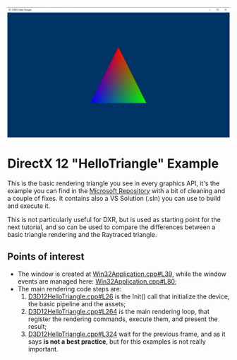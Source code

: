 ![Screenshot of Dx12 basic triangle](ReadmeMedia/screenshot.png)

# DirectX 12 "HelloTriangle" Example

This is the basic rendering triangle you see in every graphics API, it's the example you can find in the [Microsoft Repository](https://github.com/microsoft/DirectX-Graphics-Samples/tree/master/Samples/Desktop/D3D12HelloWorld/src/HelloTriangle) with a bit of cleaning and a couple of fixes. It contains also a VS Solution (.sln) you can use to build and execute it.

This is not particularly useful for DXR, but is used as starting point for the next tutorial, and so can be used to compare the differences between a basic triangle rendering and the Raytraced triangle.

## Points of interest
* The window is created at [Win32Application.cpp#L39](https://github.com/ScrappyCocco/DirectX-DXR-Tutorials/blob/master/0-BasicDxTriangle/Project/Win32Application.cpp#L39), while the window events are managed here: [Win32Application.cpp#L80](https://github.com/ScrappyCocco/DirectX-DXR-Tutorials/blob/master/0-BasicDxTriangle/Project/Win32Application.cpp#L80);
* The main rendering code steps are:
  1. [D3D12HelloTriangle.cpp#L26](https://github.com/ScrappyCocco/DirectX-DXR-Tutorials/blob/master/0-BasicDxTriangle/Project/D3D12HelloTriangle.cpp#L26) is the Init() call that initialize the device, the basic pipeline and the assets;
  2. [D3D12HelloTriangle.cpp#L264](https://github.com/ScrappyCocco/DirectX-DXR-Tutorials/blob/master/0-BasicDxTriangle/Project/D3D12HelloTriangle.cpp#L264) is the main rendering loop, that register the rendering commands, execute them, and present the result;
  3. [D3D12HelloTriangle.cpp#L324](https://github.com/ScrappyCocco/DirectX-DXR-Tutorials/blob/master/0-BasicDxTriangle/Project/D3D12HelloTriangle.cpp#L324) wait for the previous frame, and as it says **is not a best practice**, but for this examples is not really important.

